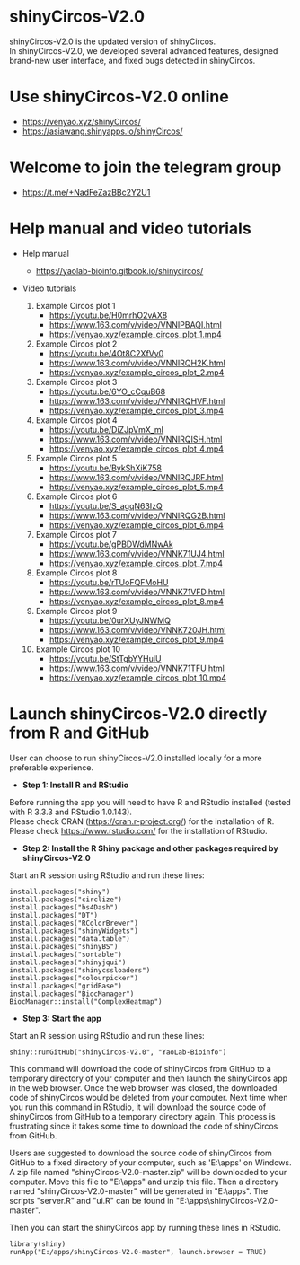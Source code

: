 #	shinyCircos-V2.0
shinyCircos-V2.0 is the updated version of shinyCircos.  
In shinyCircos-V2.0, we developed several advanced features, designed brand-new user interface, and fixed bugs detected in shinyCircos.

#	Use shinyCircos-V2.0 online
- https://venyao.xyz/shinyCircos/
- https://asiawang.shinyapps.io/shinyCircos/

#	Welcome to join the telegram group
- https://t.me/+NadFeZazBBc2Y2U1  

#	Help manual and video tutorials
- Help manual
	+ https://yaolab-bioinfo.gitbook.io/shinycircos/

- Video tutorials
	1. Example Circos plot 1
		+ https://youtu.be/H0mrhO2vAX8
		+ https://www.163.com/v/video/VNNIPBAQI.html
		+ https://venyao.xyz/example_circos_plot_1.mp4
	2. Example Circos plot 2
		+ https://youtu.be/4Ot8C2XfVy0
		+ https://www.163.com/v/video/VNNIRQH2K.html
		+ https://venyao.xyz/example_circos_plot_2.mp4
	3. Example Circos plot 3
		+ https://youtu.be/6YO_cCquB68
		+ https://www.163.com/v/video/VNNIRQHVF.html
		+ https://venyao.xyz/example_circos_plot_3.mp4
	4. Example Circos plot 4
		+ https://youtu.be/DiZJpVmX_mI
		+ https://www.163.com/v/video/VNNIRQISH.html
		+ https://venyao.xyz/example_circos_plot_4.mp4
	5. Example Circos plot 5
		+ https://youtu.be/BykShXiK758
		+ https://www.163.com/v/video/VNNIRQJRF.html
		+ https://venyao.xyz/example_circos_plot_5.mp4
	6. Example Circos plot 6
		+ https://youtu.be/S_agqN63IzQ
		+ https://www.163.com/v/video/VNNIRQG2B.html
		+ https://venyao.xyz/example_circos_plot_6.mp4
	7. Example Circos plot 7
		+ https://youtu.be/gPBDWdMNwAk
		+ https://www.163.com/v/video/VNNK71UJ4.html
		+ https://venyao.xyz/example_circos_plot_7.mp4
	8. Example Circos plot 8
		+ https://youtu.be/rTUoFQFMoHU
		+ https://www.163.com/v/video/VNNK71VFD.html
		+ https://venyao.xyz/example_circos_plot_8.mp4
	9. Example Circos plot 9
		+ https://youtu.be/0urXUyJNWMQ
		+ https://www.163.com/v/video/VNNK720JH.html
		+ https://venyao.xyz/example_circos_plot_9.mp4
	10. Example Circos plot 10
		+ https://youtu.be/StTgbYYHulU
		+ https://www.163.com/v/video/VNNK71TFU.html
		+ https://venyao.xyz/example_circos_plot_10.mp4

#	Launch shinyCircos-V2.0 directly from R and GitHub

User can choose to run shinyCircos-V2.0 installed locally for a more preferable experience.

- **Step 1: Install R and RStudio**

Before running the app you will need to have R and RStudio installed (tested with R 3.3.3 and RStudio 1.0.143).  
Please check CRAN (<a href="https://cran.r-project.org/" target="_blank">https://cran.r-project.org/</a>) for the installation of R.  
Please check <a href="https://www.rstudio.com/" target="_blank">https://www.rstudio.com/</a> for the installation of RStudio.  

- **Step 2: Install the R Shiny package and other packages required by shinyCircos-V2.0**

Start an R session using RStudio and run these lines:  
```
install.packages("shiny")
install.packages("circlize")
install.packages("bs4Dash")
install.packages("DT")
install.packages("RColorBrewer")
install.packages("shinyWidgets")
install.packages("data.table")
install.packages("shinyBS")
install.packages("sortable")
install.packages("shinyjqui")
install.packages("shinycssloaders")
install.packages("colourpicker")
install.packages("gridBase")
install.packages("BiocManager")
BiocManager::install("ComplexHeatmap")
```

- **Step 3: Start the app**  

Start an R session using RStudio and run these lines:  
```
shiny::runGitHub("shinyCircos-V2.0", "YaoLab-Bioinfo")  
```
This command will download the code of shinyCircos from GitHub to a temporary directory of your computer and then launch the shinyCircos app in the web browser. Once the web browser was closed, the downloaded code of shinyCircos would be deleted from your computer. Next time when you run this command in RStudio, it will download the source code of shinyCircos from GitHub to a temporary directory again. This process is frustrating since it takes some time to download the code of shinyCircos from GitHub.  

Users are suggested to download the source code of shinyCircos from GitHub to a fixed directory of your computer, such as 'E:\apps' on Windows. A zip file named "shinyCircos-V2.0-master.zip" will be downloaded to your computer. Move this file to "E:\apps" and unzip this file. Then a directory named "shinyCircos-V2.0-master" will be generated in "E:\apps". The scripts "server.R" and "ui.R" can be found in "E:\apps\shinyCircos-V2.0-master".

Then you can start the shinyCircos app by running these lines in RStudio.  
```
library(shiny)
runApp("E:/apps/shinyCircos-V2.0-master", launch.browser = TRUE)
```

